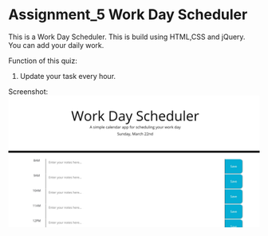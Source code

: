 # Assignment_5 Work Day Scheduler

This is a Work Day Scheduler. This is build using HTML,CSS and jQuery.
You can add your daily work.

Function of this quiz:

1. Update your task every hour.

Screenshot:
![](./images/planner.png)
